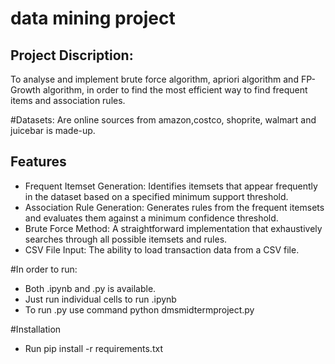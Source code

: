 # data mining project 
## Project Discription:
To analyse and implement brute force algorithm, apriori algorithm and FP-Growth algorithm, in order to find the most efficient way to find frequent items and association rules. 

#Datasets:
Are online sources from amazon,costco, shoprite, walmart and juicebar is made-up. 


## Features

- Frequent Itemset Generation: Identifies itemsets that appear frequently in the dataset based on a specified minimum support threshold.
- Association Rule Generation: Generates rules from the frequent itemsets and evaluates them against a minimum confidence threshold.
- Brute Force Method: A straightforward implementation that exhaustively searches through all possible itemsets and rules.
- CSV File Input: The ability to load transaction data from a CSV file.

#In order to run:
- Both .ipynb and .py is available.
- Just run individual cells to run .ipynb
- To run .py use command python dmsmidtermproject.py

#Installation
- Run pip install -r requirements.txt
